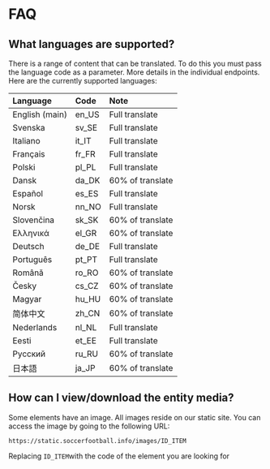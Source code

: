 # FAQ

## What languages are supported?

There is a range of content that can be translated. To do this you must pass the language code as a parameter. More details in the individual endpoints.   
Here are the currently supported languages:

| **Language** | **Code** | **Note** |
| :--- | :--- | :--- |
| English \(main\) | en\_US | Full translate |
| Svenska | sv\_SE | Full translate |
| Italiano | it\_IT | Full translate |
| Français | fr\_FR | Full translate |
| Polski | pl\_PL | Full translate |
| Dansk | da\_DK | 60% of translate |
| Español | es\_ES | Full translate |
| Norsk | nn\_NO | Full translate |
| Slovenčina | sk\_SK | 60% of translate |
| Ελληνικά | el\_GR | 60% of translate |
| Deutsch | de\_DE | Full translate |
| Português | pt\_PT | Full translate |
| Română | ro\_RO | 60% of translate |
| Česky | cs\_CZ | 60% of translate |
| Magyar | hu\_HU | 60% of translate |
| 简体中文 | zh\_CN | 60% of translate |
| Nederlands | nl\_NL | Full translate |
| Eesti | et\_EE | Full translate |
| Русский | ru\_RU | 60% of translate |
| 日本語 | ja\_JP | 60% of translate |

## How can I view/download the entity media?

Some elements have an image. All images reside on our static site. You can access the image by going to the following URL: 

`https://static.soccerfootball.info/images/ID_ITEM`

Replacing `ID_ITEM`with the code of the element you are looking for



